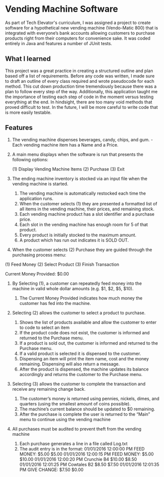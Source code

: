 # **Vending Machine Software**

As part of Tech Elevator's curriculum, I was assigned a project to create software for a hypothetical new vending machine (Vendo-Matic 800) that is integrated with everyone’s bank accounts allowing customers to purchase products right from their computers for convenience sake. It was coded entirely in Java and features a number of JUnit tests. 

## What I learned

This project was a great practice in creating a structured outline and plan based off a list of requirements. Before any code was written, I made sure to draft an outline of every class required and wrote pseudocode for each method. This cut down production time tremendously because there was a plan to follow every step of the way. Additionally, this application taught me the importance of testing each step of code in the moment versus testing everything at the end. In hindsight, there are too many void methods that proved difficult to test. In the future, I will be more careful to write code that is more easily testable.

## Features

1. The vending machine dispenses beverages, candy, chips, and gum. 
   -Each vending machine item has a Name and a Price.
  
2. A main menu displays when the software is run that presents the following options:

    (1) Display Vending Machine Items
    (2) Purchase
    (3) Exit

3. The ending machine inventory is stocked via an input file when the vending machine is started.
   1. The vending machine is automatically restocked each time the application runs.
   2. When the customer selects (1) they are presented a formatted list of all items in the vending machine, their prices, and remaining      stock.
   3. Each vending machine product has a slot identifier and a purchase price.
   4. Each slot in the vending machine has enough room for 5 of that product.
   5. Every product is initially stocked to the maximum amount.
   6. A product which has run out indicates it is SOLD OUT.
   
4. When the customer selects (2) Purchase they are guided through the purchasing process menu:

  (1) Feed Money
  (2) Select Product
  (3) Finish Transaction

  Current Money Provided: $0.00


   1. By Selecting (1), a customer can repeatedly feed money into the machine in valid whole dollar amounts (e.g. $1, $2, $5, $10).
      1. The Current Money Provided indicates how much money the customer has fed into the machine.
   2. Selecting (2) allows the customer to select a product to purchase.
      1. Shows the list of products available and allow the customer to enter to code to select an item
      2. If the product code does not exist, the customer is informed and returned to the Purchase menu.
      3. If a product is sold out, the customer is informed and returned to the Purchase menu.
      4. If a valid product is selected it is dispensed to the customer.
      5. Dispensing an item will print the item name, cost and the money remaining. Dispensing will also return a message.
      6. After the product is dispensed, the machine updates its balance accordingly and returns the customer to the Purchase menu.
   3. Selecting (3) allows the customer to complete the transaction and receive any remaining change back.
      1. The customer’s money is returned using pennies, nickels, dimes, and quarters (using the smallest amount of coins possible).
      2. The machine’s current balance should be updated to $0 remaining.
      3. After the purchase is complete the user is returned to the “Main” menu to continue using the vending machine
   
5. All purchases must be audited to prevent theft from the vending machine
   1. Each purchase generates a line in a file called Log.txt
   3. The audit entry is in the format:
    01/01/2016 12:00:00 PM FEED MONEY: $5.00 $5.00
    01/01/2016 12:00:15 PM FEED MONEY: $5.00 $10.00
    01/01/2016 12:00:20 PM Crunchie B4 $10.00 $8.50
    01/01/2016 12:01:25 PM Cowtales B2 $8.50 $7.50
    01/01/2016 12:01:35 PM GIVE CHANGE: $7.50 $0.00

